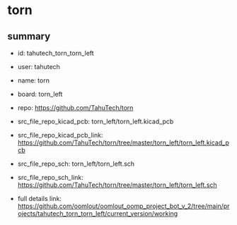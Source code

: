 # torn
 
## summary 
* id: tahutech_torn_torn_left
* user: tahutech
* name: torn
* board: torn_left
* repo: https://github.com/TahuTech/torn
* src_file_repo_kicad_pcb: torn_left/torn_left.kicad_pcb
* src_file_repo_kicad_pcb_link: https://github.com/TahuTech/torn/tree/master/torn_left/torn_left.kicad_pcb


* src_file_repo_sch: torn_left/torn_left.sch
* src_file_repo_sch_link: https://github.com/TahuTech/torn/tree/master/torn_left/torn_left.sch
* full details link: https://github.com/oomlout/oomlout_oomp_project_bot_v_2/tree/main/projects/tahutech_torn_torn_left/current_version/working  







